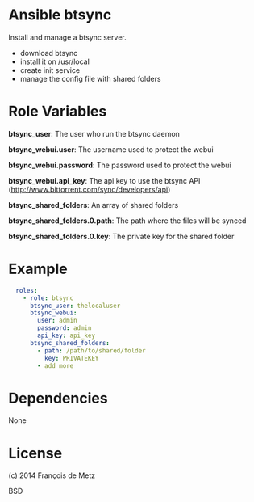 # Ansible btsync

Install and manage a btsync server.

* download btsync
* install it on /usr/local
* create init service
* manage the config file with shared folders

# Role Variables

**btsync_user**: The user who run the btsync daemon

**btsync_webui.user**: The username used to protect the webui

**btsync_webui.password**: The password used to protect the webui

**btsync_webui.api_key**: The api key to use the btsync API (http://www.bittorrent.com/sync/developers/api)

**btsync_shared_folders**: An array of shared folders

**btsync_shared_folders.0.path**: The path where the files will be synced

**btsync_shared_folders.0.key**: The private key for the shared folder

# Example

```yaml
  roles:
    - role: btsync
      btsync_user: thelocaluser
      btsync_webui:
        user: admin
        password: admin
        api_key: api_key
      btsync_shared_folders:
        - path: /path/to/shared/folder
          key: PRIVATEKEY
        - add more
```

# Dependencies

None

# License

(c) 2014 François de Metz

BSD
